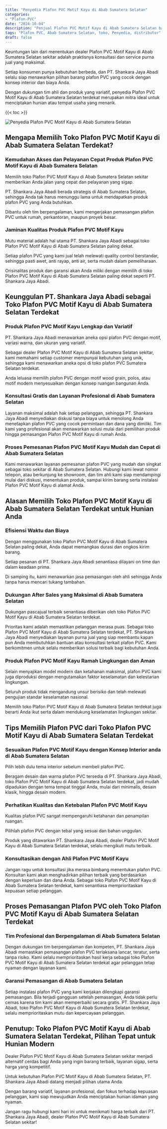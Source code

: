 ```yaml
---
title: "Penyedia Plafon PVC Motif Kayu di Abab Sumatera Selatan"
categories: 
- "Plafon-PVC"
date: "2024-10-04"
description: "Penjual Plafon PVC Motif Kayu di Abab Sumatera Selatan bagi hunian, perkantoran, dan gerai. Material berkualitas, pilihan motif, warna elegan, beserta servis pemasangan ditangani oleh tim ahli dan jaminan resmi!|Servis distribusi Plafon PVC Motif Kayu di Abab Sumatera Selatan bagi kebutuhan rumah, office, atau ritel, beserta material berkualitas dan penempatan oleh teknisi berpengalaman serta jaminan resmi.|Solusi Plafon PVC Motif Kayu di Abab Sumatera Selatan yang terpercaya untuk hunian, office, dan ritel, dengan material berkualitas dan pemasangan oleh tenaga ahli ahli dan garansi resmi.|Distribusi Plafon PVC Motif Kayu di Abab Sumatera Selatan bagi hunian, office, serta gerai, dengan plafon berkualitas dan penempatan dikerjakan oleh teknisi profesional, dilengkapi dengan garansi resmi.}"
tags: "Plafon PVC, Abab Sumatera Selatan, toko, Penyedia, distributor"
draft: false
---
```


Keuntungan lain dari menentukan dealer Plafon PVC Motif Kayu di Abab Sumatera Selatan sekitar adalah praktisnya konsultasi dan service purna jual yang maksimal.

Setiap konsumen punya kebutuhan berbeda, dan PT. Shankara Jaya Abadi selalu siap menawarkan pilihan barang plafon PVC yang cocok dengan konsep interior dan biaya Anda.

Dengan dukungan tim ahli dan produk yang variatif, penyedia Plafon PVC Motif Kayu di Abab Sumatera Selatan terdekat merupakan mitra ideal untuk menciptakan hunian atau tempat usaha yang menarik.

{{< toc >}}

![Penyedia Plafon PVC Motif Kayu di Abab Sumatera Selatan](/images/Plafon-PVC/Penyedia-Plafon-PVC-Motif-Kayu-di-Abab-Sumatera-Selatan.png)


## Mengapa Memilih Toko Plafon PVC Motif Kayu di Abab Sumatera Selatan Terdekat?

### Kemudahan Akses dan Pelayanan Cepat Produk Plafon PVC Motif Kayu di Abab Sumatera Selatan

Memilih toko Plafon PVC Motif Kayu di Abab Sumatera Selatan sekitar memberikan Anda jalan yang cepat dan pelayanan yang sigap.

PT. Shankara Jaya Abadi berada strategis di Abab Sumatera Selatan, sehingga Anda tak harus menunggu lama untuk mendapatkan produk plafon PVC yang Anda butuhkan.

Dibantu oleh tim berpengalaman, kami mengerjakan pemasangan plafon PVC untuk rumah, perkantoran, maupun proyek besar.

### Jaminan Kualitas Produk Plafon PVC Motif Kayu

Mutu material adalah hal utama PT. Shankara Jaya Abadi sebagai toko Plafon PVC Motif Kayu di Abab Sumatera Selatan paling dekat.

Setiap plafon PVC yang kami jual telah melewati quality control berstandar, sehingga pasti awet, anti rayap, anti air, serta mudah dalam pemeliharaan.

Orisinalitas produk dan garansi akan Anda miliki dengan memilih di toko Plafon PVC Motif Kayu di Abab Sumatera Selatan paling dekat seperti PT. Shankara Jaya Abadi.

## Keunggulan PT. Shankara Jaya Abadi sebagai Toko Plafon PVC Motif Kayu di Abab Sumatera Selatan Terdekat

### Produk Plafon PVC Motif Kayu Lengkap dan Variatif

PT. Shankara Jaya Abadi menawarkan aneka opsi plafon PVC dengan motif, variasi warna, dan ukuran yang variatif.

Sebagai dealer Plafon PVC Motif Kayu di Abab Sumatera Selatan sekitar, kami memahami setiap customer mempunyai kebutuhan yang unik, sehingga kami menawarkan aneka opsi di toko plafon PVC Sumatera Selatan terdekat.

Anda leluasa memilih plafon PVC dengan motif wood grain, polos, atau motif modern menyesuaikan dengan konsep ruangan bangunan Anda.

### Konsultasi Gratis dan Layanan Profesional di Abab Sumatera Selatan

Layanan maksimal adalah hak setiap pelanggan, sehingga PT. Shankara Jaya Abadi menyediakan diskusi tanpa biaya untuk menolong Anda menetapkan plafon PVC yang cocok permintaan dan dana yang dimiliki. Tim kami yang profesional akan menawarkan solusi mulai dari pemilihan produk hingga pemasangan Plafon PVC Motif Kayu di rumah Anda.

### Proses Pemesanan Plafon PVC Motif Kayu Mudah dan Cepat di Abab Sumatera Selatan

Kami menawarkan layanan pemesanan plafon PVC yang mudah dan singkat sebagai toko sekitar di Abab Sumatera Selatan. Hubungi kami lewat nomor telepon, atau berkunjung ke showroom, dan tim ahli kami siap mendampingi mulai dari diskusi, menentukan produk, sampai kirim barang serta instalasi Plafon PVC Motif Kayu di alamat Anda.

## Alasan Memilih Toko Plafon PVC Motif Kayu di Abab Sumatera Selatan Terdekat untuk Hunian Anda

### Efisiensi Waktu dan Biaya

Dengan menggunakan toko Plafon PVC Motif Kayu di Abab Sumatera Selatan paling dekat, Anda dapat memangkas durasi dan ongkos kirim barang.

Setiap pesanan di PT. Shankara Jaya Abadi senantiasa dilayani on time dan dalam keadaan prima.

Di samping itu, kami menawarkan jasa pemasangan oleh ahli sehingga Anda tanpa harus mencari tukang tambahan.

### Dukungan After Sales yang Maksimal di Abab Sumatera Selatan

Dukungan pascajual terbaik senantiasa diberikan oleh toko Plafon PVC Motif Kayu di Abab Sumatera Selatan terdekat.

Prioritas kami adalah memastikan pelanggan merasa puas. Sebagai toko Plafon PVC Motif Kayu di Abab Sumatera Selatan terdekat, PT. Shankara Jaya Abadi menyediakan layanan purna jual yang siap membantu kapan pun Anda membutuhkan bantuan atau konsultasi terkait plafon PVC. Kami berkomitmen untuk selalu memberikan solusi terbaik bagi kebutuhan Anda.

### Produk Plafon PVC Motif Kayu Ramah Lingkungan dan Aman

Selain menyajikan model modern dan ketahanan maksimal, plafon PVC kami juga diproduksi dengan mengutamakan faktor keselamatan dan kelestarian lingkungan.

Seluruh produk tidak mengandung unsur berisiko dan telah melewati pengujian standar keselamatan nasional.

Memilih toko Plafon PVC Motif Kayu di Abab Sumatera Selatan terdekat juga berarti Anda ikut serta dalam mendukung keselamatan lingkungan sekitar.

## Tips Memilih Plafon PVC dari Toko Plafon PVC Motif Kayu di Abab Sumatera Selatan Terdekat

### Sesuaikan Plafon PVC Motif Kayu dengan Konsep Interior anda di Abab Sumatera Selatan

Pilih lebih dulu tema interior sebelum membeli plafon PVC.

Beragam desain dan warna plafon PVC tersedia di PT. Shankara Jaya Abadi, toko Plafon PVC Motif Kayu di Abab Sumatera Selatan terdekat, jadi mudah dipadukan dengan tema tempat tinggal Anda, mulai dari minimalis, desain klasik, hingga desain modern.

### Perhatikan Kualitas dan Ketebalan Plafon PVC Motif Kayu

Kualitas plafon PVC sangat mempengaruhi ketahanan dan penampilan ruangan.

Pilihlah plafon PVC dengan tebal yang sesuai dan bahan unggulan.

Produk yang ditawarkan PT. Shankara Jaya Abadi, dealer Plafon PVC Motif Kayu di Abab Sumatera Selatan terdekat, selalu mengikuti mutu terbaik.

### Konsultasikan dengan Ahli Plafon PVC Motif Kayu

Jangan ragu untuk konsultasi jika merasa bimbang menentukan plafon PVC. Konsultan kami akan menghadirkan pilihan terbaik yang berdasarkan dengan keperluan dan dana Anda. Sebagai toko Plafon PVC Motif Kayu di Abab Sumatera Selatan terdekat, kami senantiasa memprioritaskan kepuasan setiap pelanggan.

## Proses Pemasangan Plafon PVC oleh Toko Plafon PVC Motif Kayu di Abab Sumatera Selatan Terdekat

### Tim Profesional dan Berpengalaman di Abab Sumatera Selatan

Dengan dukungan tim berpengalaman dan kompeten, PT. Shankara Jaya Abadi memastikan pemasangan plafon PVC terlaksana lancar, teratur, serta tanpa risiko. Kami selalu memprioritaskan hasil kerja sebagai toko Plafon PVC Motif Kayu di Abab Sumatera Selatan terdekat agar pelanggan tetap nyaman dengan layanan kami.

### Garansi Pemasangan di Abab Sumatera Selatan

Setiap instalasi plafon PVC yang kami kerjakan dilengkapi garansi pemasangan. Bila terjadi gangguan setelah pemasangan, Anda tidak perlu cemas karena tim kami akan memperbaiki secara gratis. PT. Shankara Jaya Abadi, toko Plafon PVC Motif Kayu di Abab Sumatera Selatan terdekat, selalu memprioritaskan mutu dan kepercayaan pelanggan.

## Penutup: Toko Plafon PVC Motif Kayu di Abab Sumatera Selatan Terdekat, Pilihan Tepat untuk Hunian Modern

Dealer Plafon PVC Motif Kayu di Abab Sumatera Selatan sekitar menjadi alternatif cerdas bagi Anda yang ingin barang terbaik, layanan sigap, serta harga yang kompetitif.

Untuk kebutuhan Plafon PVC Motif Kayu di Abab Sumatera Selatan, PT. Shankara Jaya Abadi datang menjadi pilihan utama Anda.

Dengan barang variatif, layanan profesional, dan fokus terhadap kepuasan pelanggan, kami siap mewujudkan Anda menciptakan hunian idaman yang nyaman.

Jangan ragu hubungi kami hari ini untuk menikmati harga terbaik dari PT. Shankara Jaya Abadi, dealer Plafon PVC Motif Kayu di Abab Sumatera Selatan sekitar!